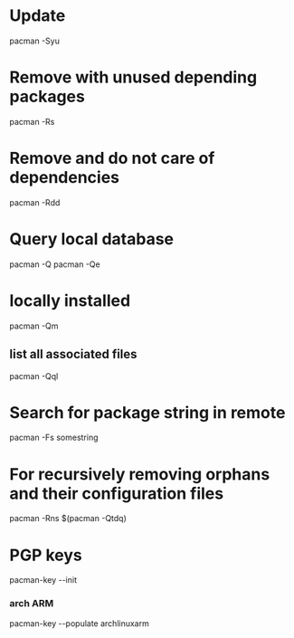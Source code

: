 # Update
pacman -Syu
# Remove with unused depending packages
pacman -Rs
# Remove and do not care of dependencies
pacman -Rdd

# Query local database
pacman -Q
pacman -Qe
# locally installed
pacman -Qm
## list all associated files
pacman -Qql

# Search for package string in remote
pacman -Fs somestring

# For recursively removing orphans and their configuration files
pacman -Rns $(pacman -Qtdq)

# PGP keys
pacman-key --init
### arch ARM
pacman-key --populate archlinuxarm
